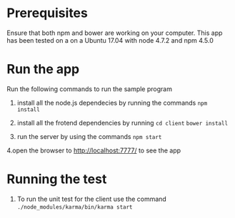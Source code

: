 # Prerequisites
Ensure that both npm and bower are working on your computer.  This app has been tested on a on a Ubuntu 17.04 with node 4.7.2 and npm 4.5.0

# Run the app
Run the following commands to run the sample program

1. install all the node.js dependecies by running the commands
`npm install`

2. install all the frotend dependencies by running
`cd client`
`bower install`

3. run the server by using the commands
`npm start`

4.open the browser to [http://localhost:7777/](http://localhost:7777/) to see the app

# Running the test
1. To run the unit test for the client use the command
`./node_modules/karma/bin/karma start`
